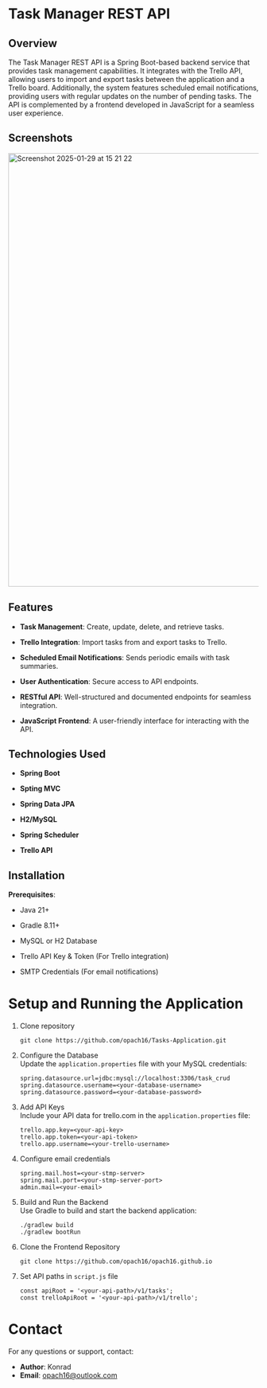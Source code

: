 # Task Manager REST API

## Overview

The Task Manager REST API is a Spring Boot-based backend service that provides task management capabilities. 
It integrates with the Trello API, allowing users to import and export tasks between the application and a Trello board. 
Additionally, the system features scheduled email notifications, providing users with regular updates on the number of pending tasks. 
The API is complemented by a frontend developed in JavaScript for a seamless user experience.

## Screenshots

<img width="871" alt="Screenshot 2025-01-29 at 15 21 22" src="https://github.com/user-attachments/assets/4d70e9f5-e2ec-4274-9b44-4c449ce4df7d" />

## Features

- **Task Management**: Create, update, delete, and retrieve tasks.

- **Trello Integration**: Import tasks from and export tasks to Trello.

- **Scheduled Email Notifications**: Sends periodic emails with task summaries.

- **User Authentication**: Secure access to API endpoints.

- **RESTful API**: Well-structured and documented endpoints for seamless integration.

- **JavaScript Frontend**: A user-friendly interface for interacting with the API.

## Technologies Used

- **Spring Boot**

- **Spting MVC**

- **Spring Data JPA**

- **H2/MySQL**

- **Spring Scheduler**

- **Trello API**

## Installation

**Prerequisites**:

- Java 21+

- Gradle 8.11+

- MySQL or H2 Database

- Trello API Key & Token (For Trello integration)

- SMTP Credentials (For email notifications)


# Setup and Running the Application

1. Clone repository
   ```
   git clone https://github.com/opach16/Tasks-Application.git
   ```
2. Configure the Database  
   Update the `application.properties` file with your MySQL credentials:
   ```
   spring.datasource.url=jdbc:mysql://localhost:3306/task_crud
   spring.datasource.username=<your-database-username>
   spring.datasource.password=<your-database-password>
   ```
3. Add API Keys  
   Include your API data for trello.com in the `application.properties` file:
   ```
   trello.app.key=<your-api-key>
   trello.app.token=<your-api-token>
   trello.app.username=<your-trello-username>
   ```
5. Configure email credentials 
   ```
   spring.mail.host=<your-stmp-server>
   spring.mail.port=<your-stmp-server-port>
   admin.mail=<your-email>
   ```
6. Build and Run the Backend  
   Use Gradle to build and start the backend application:
   ```
   ./gradlew build
   ./gradlew bootRun
   ```
7. Clone the Frontend Repository
   ```
   git clone https://github.com/opach16/opach16.github.io
   ```
8. Set API paths in `script.js` file
   ```
   const apiRoot = '<your-api-path>/v1/tasks';
   const trelloApiRoot = '<your-api-path>/v1/trello';
   ```


# Contact

For any questions or support, contact:

- **Author**: Konrad
- **Email**: opach16@outlook.com



